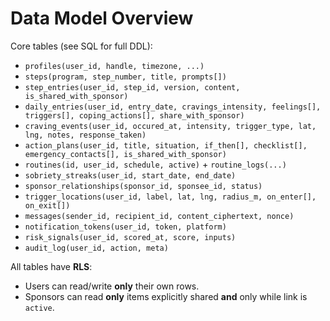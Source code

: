 # Data Model Overview

Core tables (see SQL for full DDL):
- `profiles(user_id, handle, timezone, ...)`
- `steps(program, step_number, title, prompts[])`
- `step_entries(user_id, step_id, version, content, is_shared_with_sponsor)`
- `daily_entries(user_id, entry_date, cravings_intensity, feelings[], triggers[], coping_actions[], share_with_sponsor)`
- `craving_events(user_id, occured_at, intensity, trigger_type, lat, lng, notes, response_taken)`
- `action_plans(user_id, title, situation, if_then[], checklist[], emergency_contacts[], is_shared_with_sponsor)`
- `routines(id, user_id, schedule, active)` + `routine_logs(...)`
- `sobriety_streaks(user_id, start_date, end_date)`
- `sponsor_relationships(sponsor_id, sponsee_id, status)`
- `trigger_locations(user_id, label, lat, lng, radius_m, on_enter[], on_exit[])`
- `messages(sender_id, recipient_id, content_ciphertext, nonce)`
- `notification_tokens(user_id, token, platform)`
- `risk_signals(user_id, scored_at, score, inputs)`
- `audit_log(user_id, action, meta)`

All tables have **RLS**:
- Users can read/write **only** their own rows.
- Sponsors can read **only** items explicitly shared **and** only while link is `active`.
